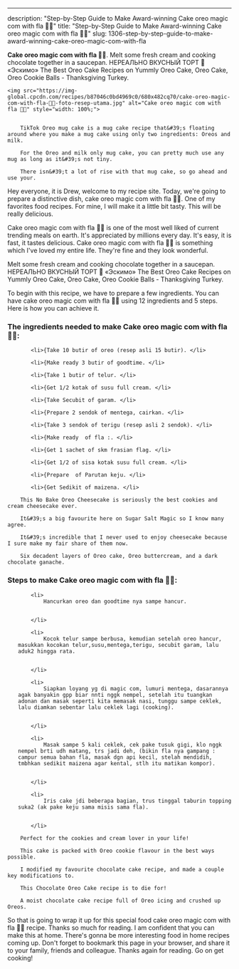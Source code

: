 ---
description: "Step-by-Step Guide to Make Award-winning Cake oreo magic com with fla 🍰🍰"
title: "Step-by-Step Guide to Make Award-winning Cake oreo magic com with fla 🍰🍰"
slug: 1306-step-by-step-guide-to-make-award-winning-cake-oreo-magic-com-with-fla

<p>
	<strong>Cake oreo magic com with fla 🍰🍰</strong>. 
	Melt some fresh cream and cooking chocolate together in a saucepan. НЕРЕАЛЬНО ВКУСНЫЙ ТОРТ 🍰 «Эскимо» The Best Oreo Cake Recipes on Yummly Oreo Cake, Oreo Cake, Oreo Cookie Balls - Thanksgiving Turkey.
</p>
<p>
	
	<img src="https://img-global.cpcdn.com/recipes/b87046c0bd4969c0/680x482cq70/cake-oreo-magic-com-with-fla-🍰🍰-foto-resep-utama.jpg" alt="Cake oreo magic com with fla 🍰🍰" style="width: 100%;">
	
	
		TikTok Oreo mug cake is a mug cake recipe that&#39;s floating around where you make a mug cake using only two ingredients: Oreos and milk.
	
		For the Oreo and milk only mug cake, you can pretty much use any mug as long as it&#39;s not tiny.
	
		There isn&#39;t a lot of rise with that mug cake, so go ahead and use your.
	
</p>
<p>
	Hey everyone, it is Drew, welcome to my recipe site. Today, we're going to prepare a distinctive dish, cake oreo magic com with fla 🍰🍰. One of my favorites food recipes. For mine, I will make it a little bit tasty. This will be really delicious.
</p>
	
<p>
	Cake oreo magic com with fla 🍰🍰 is one of the most well liked of current trending meals on earth. It's appreciated by millions every day. It's easy, it is fast, it tastes delicious. Cake oreo magic com with fla 🍰🍰 is something which I've loved my entire life. They're fine and they look wonderful.
</p>
<p>
	Melt some fresh cream and cooking chocolate together in a saucepan. НЕРЕАЛЬНО ВКУСНЫЙ ТОРТ 🍰 «Эскимо» The Best Oreo Cake Recipes on Yummly Oreo Cake, Oreo Cake, Oreo Cookie Balls - Thanksgiving Turkey.
</p>

<p>
To begin with this recipe, we have to prepare a few ingredients. You can have cake oreo magic com with fla 🍰🍰 using 12 ingredients and 5 steps. Here is how you can achieve it.
</p>

<h3>The ingredients needed to make Cake oreo magic com with fla 🍰🍰:</h3>

<ol>
	
		<li>{Take 10 butir of oreo (resep asli 15 butir). </li>
	
		<li>{Make ready 3 butir of goodtime. </li>
	
		<li>{Take 1 butir of telur. </li>
	
		<li>{Get 1/2 kotak of susu full cream. </li>
	
		<li>{Take Secubit of garam. </li>
	
		<li>{Prepare 2 sendok of mentega, cairkan. </li>
	
		<li>{Take 3 sendok of terigu (resep asli 2 sendok). </li>
	
		<li>{Make ready  of fla :. </li>
	
		<li>{Get 1 sachet of skm frasian flag. </li>
	
		<li>{Get 1/2 of sisa kotak susu full cream. </li>
	
		<li>{Prepare  of Parutan keju. </li>
	
		<li>{Get Sedikit of maizena. </li>
	
</ol>
<p>
	
		This No Bake Oreo Cheesecake is seriously the best cookies and cream cheesecake ever.
	
		It&#39;s a big favourite here on Sugar Salt Magic so I know many agree.
	
		It&#39;s incredible that I never used to enjoy cheesecake because I sure make my fair share of them now.
	
		Six decadent layers of Oreo cake, Oreo buttercream, and a dark chocolate ganache.
	
</p>

<h3>Steps to make Cake oreo magic com with fla 🍰🍰:</h3>

<ol>
	
		<li>
			Hancurkan oreo dan goodtime nya sampe hancur.
			
			
		</li>
	
		<li>
			Kocok telur sampe berbusa, kemudian setelah oreo hancur, masukkan kocokan telur,susu,mentega,terigu, secubit garam, lalu aduk2 hingga rata.
			
			
		</li>
	
		<li>
			Siapkan loyang yg di magic com, lumuri mentega, dasarannya agak banyakin gpp biar nnti nggk nempel, setelah itu tuangkan adonan dan masak seperti kita memasak nasi, tunggu sampe ceklek, lalu diamkan sebentar lalu ceklek lagi (cooking).
			
			
		</li>
	
		<li>
			Masak sampe 5 kali ceklek, cek pake tusuk gigi, klo nggk nempel brti udh matang, trs jadi deh, (bikin fla nya gampang : campur semua bahan fla, masak dgn api kecil, stelah mendidih, tmbhkan sedikit maizena agar kental, stlh itu matikan kompor).
			
			
		</li>
	
		<li>
			Iris cake jdi beberapa bagian, trus tinggal taburin topping suka2 (ak pake keju sama misis sama fla).
			
			
		</li>
	
</ol>

<p>
	
		Perfect for the cookies and cream lover in your life!
	
		This cake is packed with Oreo cookie flavour in the best ways possible.
	
		I modified my favourite chocolate cake recipe, and made a couple key modifications to.
	
		This Chocolate Oreo Cake recipe is to die for!
	
		A moist chocolate cake recipe full of Oreo icing and crushed up Oreos.
	
</p>

<p>
	So that is going to wrap it up for this special food cake oreo magic com with fla 🍰🍰 recipe. Thanks so much for reading. I am confident that you can make this at home. There's gonna be more interesting food in home recipes coming up. Don't forget to bookmark this page in your browser, and share it to your family, friends and colleague. Thanks again for reading. Go on get cooking!
</p>
